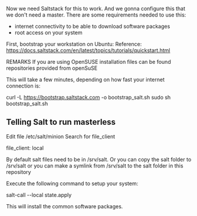 Now we need Saltstack for this to work.
And we gonna configure this that we don't need a master.
There are some requirements needed to use this:
- internet connectivity to be able to download software packages
- root access on your system

First, bootstrap your workstation on Ubuntu:
Reference: https://docs.saltstack.com/en/latest/topics/tutorials/quickstart.html

REMARKS
If you are using OpenSUSE installation files can be found repositories provided from openSuSE

This will take a few minutes, depending on how fast your internet connection is:

curl -L https://bootstrap.saltstack.com -o bootstrap_salt.sh
sudo sh bootstrap_salt.sh

Telling Salt to run masterless
---
Edit file /etc/salt/minion
Search for file_client

file_client: local

By default salt files need to be in /srv/salt. 
Or you can copy the salt folder to /srv/salt or you can make a symlink from /srv/salt to the salt folder in this repository

Execute the following command to setup your system:

salt-call --local state.apply

This will install the common software packages.

